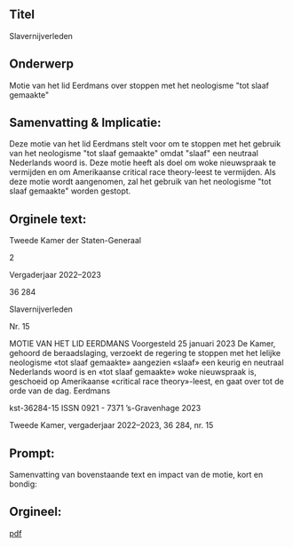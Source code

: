 ## Titel
Slavernijverleden
## Onderwerp
Motie van het lid Eerdmans over stoppen met het neologisme "tot slaaf gemaakte" 
## Samenvatting & Implicatie:

Deze motie van het lid Eerdmans stelt voor om te stoppen met het gebruik van het neologisme "tot slaaf gemaakte" omdat "slaaf" een neutraal Nederlands woord is. Deze motie heeft als doel om woke nieuwspraak te vermijden en om Amerikaanse critical race theory-leest te vermijden. Als deze motie wordt aangenomen, zal het gebruik van het neologisme "tot slaaf gemaakte" worden gestopt.
## Orginele text:


Tweede Kamer der Staten-Generaal

2

Vergaderjaar 2022–2023

36 284

Slavernijverleden

Nr. 15

MOTIE VAN HET LID EERDMANS
Voorgesteld 25 januari 2023
De Kamer,
gehoord de beraadslaging,
verzoekt de regering te stoppen met het lelijke neologisme «tot slaaf
gemaakte» aangezien «slaaf» een keurig en neutraal Nederlands woord is
en «tot slaaf gemaakte» woke nieuwspraak is, geschoeid op Amerikaanse
«critical race theory»-leest,
en gaat over tot de orde van de dag.
Eerdmans

kst-36284-15
ISSN 0921 - 7371
’s-Gravenhage 2023

Tweede Kamer, vergaderjaar 2022–2023, 36 284, nr. 15


## Prompt:
Samenvatting van bovenstaande text en impact van de motie, kort en bondig:

## Orgineel:
[pdf](https://gegevensmagazijn.tweedekamer.nl/OData/v4/2.0/Document(aaa05136-06e8-4e2b-a641-fc1780704db4)/resource)
